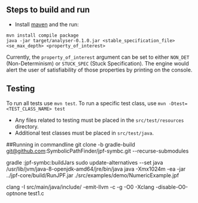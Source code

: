 ## Steps to build and run
- Install [maven](https://maven.apache.org/) and the run:

```
mvn install compile package
java -jar target/analyser-0.1.0.jar <stable_specification_file> <se_max_depth> <property_of_interest>
```

Currently, the `property_of_interest` argument can be set to either `NON_DET` (Non-Determinism) or `STUCK_SPEC` (Stuck Specification).
The engine would alert the user of satisfiability of those properties by printing on the console.

## Testing
To run all tests use `mvn test`.
To run a specific test class, use `mvn -Dtest=<TEST_CLASS_NAME> test`

- Any files related to testing must be placed in the `src/test/resources` directory.
- Additional test classes must be placed in `src/test/java`.

##Running in commandline
git clone -b gradle-build git@github.com:SymbolicPathFinder/jpf-symbc.git --recurse-submodules

gradle :jpf-symbc:buildJars
sudo update-alternatives --set java /usr/lib/jvm/java-8-openjdk-amd64/jre/bin/java
java -Xmx1024m -ea -jar ../jpf-core/build/RunJPF.jar ./src/examples/demo/NumericExample.jpf

clang -I src/main/java/include/ -emit-llvm -c -g -O0 -Xclang -disable-O0-optnone test1.c

